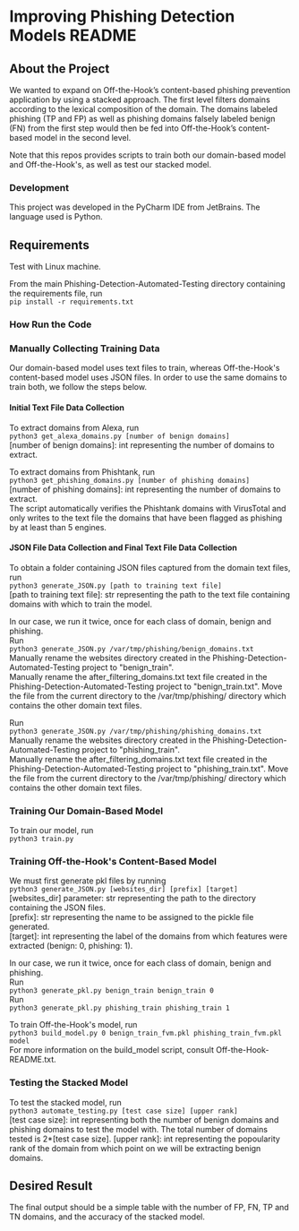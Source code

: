 # Improving Phishing Detection Models README

## About the Project
We wanted to expand on Off-the-Hook’s content-based phishing prevention application by using a stacked approach. The first level filters domains according to the lexical composition of the domain. The domains labeled phishing (TP and FP) as well as phishing domains falsely labeled benign (FN) from the first step would then be fed into Off-the-Hook’s content-based model in the second level.   

Note that this repos provides scripts to train both our domain-based model and Off-the-Hook's, as well as test our stacked model.

### Development
This project was developed in the PyCharm IDE from JetBrains. The language used is Python.
 
## Requirements
Test with Linux machine.

From the main Phishing-Detection-Automated-Testing directory containing the requirements file, run   
`pip install -r requirements.txt`
 
### How Run the Code

### Manually Collecting Training Data
Our domain-based model uses text files to train, whereas Off-the-Hook's content-based model uses JSON files. In order to use the same domains to train both, we follow the steps below.

#### Initial Text File Data Collection
To extract domains from Alexa, run   
`python3 get_alexa_domains.py [number of benign domains]`   
  [number of benign domains]: int representing the number of domains to extract.  

To extract domains from Phishtank, run   
`python3 get_phishing_domains.py [number of phishing domains]`   
   [number of phishing domains]: int representing the number of domains to extract.   
The script automatically verifies the Phishtank domains with VirusTotal and only writes to the text file the domains that have been flagged as phishing by at least than 5 engines. 

#### JSON File Data Collection and Final Text File Data Collection
To obtain a folder containing JSON files captured from the domain text files, run   
`python3 generate_JSON.py [path to training text file]`   
  [path to training text file]: str representing the path to the text file containing domains with which to train the model.   

In our case, we run it twice, once for each class of domain, benign and phishing.   
Run   
`python3 generate_JSON.py /var/tmp/phishing/benign_domains.txt`   
Manually rename the websites directory created in the Phishing-Detection-Automated-Testing project to "benign_train".   
Manually rename the after_filtering_domains.txt text file created in the Phishing-Detection-Automated-Testing project to "benign_train.txt". Move the file from the current directory to the /var/tmp/phishing/ directory which contains the other domain text files.    

Run   
`python3 generate_JSON.py /var/tmp/phishing/phishing_domains.txt`   
Manually rename the websites directory created in the Phishing-Detection-Automated-Testing project to "phishing_train".   
Manually rename the after_filtering_domains.txt text file created in the Phishing-Detection-Automated-Testing project to "phishing_train.txt". Move the file from the current directory to the /var/tmp/phishing/ directory which contains the other domain text files.    


### Training Our Domain-Based Model
To train our model, run   
`python3 train.py`   


### Training Off-the-Hook's Content-Based Model
We must first generate pkl files by running   
`python3 generate_JSON.py [websites_dir] [prefix] [target]`   
  [websites_dir] parameter: str representing the path to the directory containing the JSON files.   
  [prefix]: str representing the name to be assigned to the pickle file generated.   
  [target]: int representing the label of the domains from which features were extracted (benign: 0, phishing: 1).   

In our case, we run it twice, once for each class of domain, benign and phishing.   
Run  
`python3 generate_pkl.py benign_train benign_train 0`  
Run  
`python3 generate_pkl.py phishing_train phishing_train 1`  

To train Off-the-Hook's model, run  
`python3 build_model.py 0 benign_train_fvm.pkl phishing_train_fvm.pkl model`   
For more information on the build_model script, consult Off-the-Hook-README.txt.

### Testing the Stacked Model
To test the stacked model, run   
`python3 automate_testing.py [test case size] [upper rank]`   
  [test case size]: int representing both the number of benign domains and phishing domains to test the model with. The total number of domains tested is 2*[test case size].
  [upper rank]: int representing the popoularity rank of the domain from which point on we will be extracting benign domains.   

## Desired Result
The final output should be a simple table with the number of FP, FN, TP and TN domains, and the accuracy of the stacked model.
